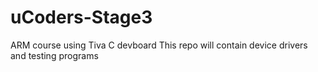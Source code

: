 # uCoders-Stage3
 ARM course using Tiva C devboard
 This repo will contain device drivers and testing programs
